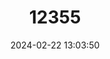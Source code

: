 ---
title: "12355"
category: "Lophuromys nudicaudus"
draft: false
date: 2024-02-22 13:03:50
languages:
  English: ["Fire-bellied Brush-furred Rat"]
---